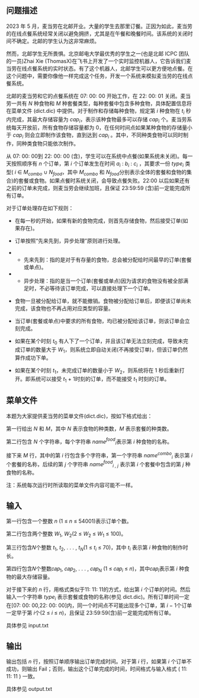 ## 问题描述
2023 年 5 月，麦当劳在北邮开业。大量的学生去那里订餐。正因为如此，麦当劳的在线点餐系统经常关闭以避免拥挤，尤其是在午餐和晚餐时间。该系统的关闭时间不确定。北邮的学生认为这非常麻烦。

然而，北邮学生无所畏惧。北京邮电大学最优秀的学生之一(也是北邮 ICPC 团队的一员)Zhai Xie (ThomasX)在飞书上开发了一个实时监控机器人，它告诉我们麦当劳在线点餐系统的实时状态。有了这个机器人，北邮学生可以更方便地点餐。在这个问题中，需要你像他一样完成这个任务，开发一个系统来模拟麦当劳的在线点餐系统。

北邮的麦当劳和它的点餐系统在 07: 00: 00 开始工作，在 22: 00: 01 关闭。麦当劳一共有 *N* 种食物和 *M* 种套餐类型，每种套餐中包含多种食物，具体配置信息将在菜单文件 (dict.dic) 中提供。对于制作和存储每种食物，规定第 *i* 种食物在 *t*<sub>*i*</sub> 秒内完成，其最大存储容量为 *cap*<sub>*i*</sub>，表示该种食物最多可以存储  *cap*<sub>*i*</sub> 个。麦当劳系统每天开放前，所有食物存储容量都为 0，在任何时间点如果某种食物的存储量小于 *cap*<sub>*i*</sub> 则会立即制作该食物，直到达到 *cap*<sub>*i*</sub> 。其中，不同种类食物可以同时制作，同种类食物只能依次制作。

从 07: 00: 00到 22: 00: 00 (含)，学生可以在系统中点餐(如果系统未关闭)。每一天按照顺序有 *n* 个订单，第 *i* 个订单发生在时间 *a*<sub>*i*</sub> : *b*<sub>*i*</sub> : *c*<sub>*i*</sub> ，其要求一份 *type*<sub>*i*</sub> 类型( *i* ∈  *M*<sub>*combo*</sub> ∪ *N*<sub>*food*</sub>，其中 *M*<sub>*combo*</sub> 和 *N*<sub>*food*</sub>分别表示全体的套餐和食物的集合)的套餐或食物。如果点餐时系统关闭，会导致点餐失败。22:00 以后如果还有之前的订单未完成，则麦当劳会继续加班，且保证 23:59:59 (含)前一定能完成所有订单。

对于订单处理存在如下规则：
- 在每一秒的开始，如果有新的食物完成，则首先存储食物，然后接受订单(如果存在)。

- 订单按照“先来先到，异步处理”原则进行处理。

- - 先来先到：指的是对于有存量的食物，总会被分配给时间最早的订单(套餐或单点)。

- - 异步处理：指的是当一个订单(套餐或单点)因为请求的食物没有被全部满足时，不必等待该订单完成，可以直接处理下一个订单。

- 食物一旦被分配给订单，就不能撤销。食物被分配给订单后，即便该订单尚未完成，该食物也不再占用对应类型的容量。

- 当订单(套餐或单点)中要求的所有食物，均已被分配给该订单，则该订单会立刻完成。

- 如果在某个时刻 *t*<sub>0</sub> 有人下了一个订单，并且该订单无法立刻完成，导致未完成订单的数量大于 *W*<sub>1</sub>，则系统立即自动关闭(不再接受订单)，但该订单仍然算作成功下单。

- 如果在某个时刻 *t*<sub>1</sub>，未完成订单的数量小于 *W*<sub>2</sub>，则系统将在 1 秒后重新打开。即系统可以接受  *t*<sub>1</sub> + 1时刻的订单，而不能接受 *t*<sub>1</sub> 时刻的订单。


## 菜单文件

本题为大家提供麦当劳的菜单文件(dict.dic)，按如下格式给出： 
 
第一行给出 *N* 和 *M*，其中 *N* 表示食物的种类数，*M* 表示套餐的种类数。

第二行包含 *N* 个字符串，每个字符串 *name*<span class="supsub"><sup>*food*</sup><sub>*i*</sub></span>表示第 *i* 种食物的名称。

接下来 *M* 行，其中的第 *i* 行包含多个字符串，第一个字符串 *name*<span class="supsub"><sup>*combo*</sup><sub>*i*</sub></span> 表示第 *i* 个套餐的名称，后续的第 *j* 个字符串 *name*<span class="supsub"><sup>*food*</sup><sub>*i , j*</sub></span> 表示第 *i* 个套餐中包含的第 *j* 种食物的名称。  

注：系统每次运行时所读取的菜单文件内容可能不一样。

## 输入

第一行包含一个整数 *n* (1 ≤ *n* ≤ 54001)表示订单个数。

第二行包含两个整数 *W*<sub>1</sub>, *W*<sub>2</sub>(2 ≤ *W*<sub>2</sub> ≤ *W*<sub>1</sub> ≤ 100)。

第三行包含𝑁个整数 *t*<sub>1</sub>, *t*<sub>2</sub>, . . . , *t*<sub>*N*</sub>(1 ≤ *t*<sub>*i*</sub> ≤ 70)，其中 *t*<sub>*i*</sub> 表示第 *i* 种食物的制作时长。

第四行包含𝑁个整数𝑐𝑎𝑝<sub>1</sub>, 𝑐𝑎𝑝<sub>2</sub>, . . . , 𝑐𝑎𝑝<sub>*N*</sub> (1 ≤ 𝑐𝑎𝑝<sub>*i*</sub> ≤ *n*)，其中𝑐𝑎𝑝<sub>*i*</sub>表示第 *i* 种食物的最大存储容量。

对于接下来的 *n* 行，用格式类似于11: 11: 11的方式，给出第 *i* 个订单的时间。然后输入一个字符串 *type*<sub>*i*</sub> 表示套餐或食物的名称(参见 dict.dic)。所有订单时间一定在[07: 00: 00,22: 00: 00]内，同一个时间点不可能出现多个订单，第 *i* − 1个订单一定早于第 *i*个(2 ≤ *i* ≤ *n*)，且保证 23:59:59(含)前一定能完成所有订单。

具体参见 input.txt

## 输出

输出包括 *n* 行，按照订单顺序输出订单完成时间。对于第 *i* 行，如果第 *i* 个订单不成功，则输出 Fail；否则，输出这个订单完成的时间，时间格式与输入格式 ( 11: 11: 11 ) 一致。

具体参见 output.txt
